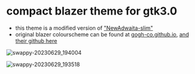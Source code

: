 # compact blazer theme for gtk3.0

- this theme is a modified version of ["NewAdwaita-slim"](https://www.gnome-look.org/p/1288797/)
- original blazer colourscheme can be found at [gogh-co.github.io](https://gogh-co.github.io/Gogh/), [and their github here](https://github.com/Gogh-Co/Gogh)

![swappy-20230629_194004](https://github.com/pdtxie/blazer-gtk3.0/assets/65262710/84977a60-6d26-4291-85c3-631fc1defe63)

![swappy-20230629_193518](https://github.com/pdtxie/blazer-gtk3.0/assets/65262710/f31c7f1c-6ccc-4a5c-a277-bbfc424e0047)
